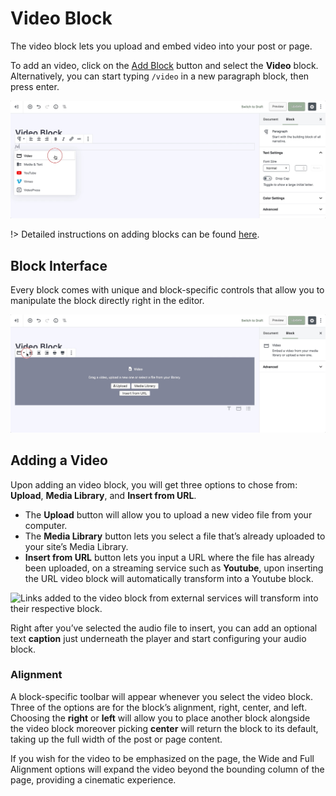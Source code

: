 # Video Block

The video block lets you upload and embed video into your post or page.

To add an video, click on the [Add Block](adding-block) button and select the **Video** block. Alternatively, you can start typing `/video` in a new paragraph block, then press enter.

![Use the slash command /video to add a video block](img/add-video-block.jpg)

!> Detailed instructions on adding blocks can be found [here](adding-block).

## Block Interface

Every block comes with unique and block-specific controls that allow you to manipulate the block directly right in the editor. 

![The video block toolbar supports alignment, wide, and full width](img/video-block-toolbar.jpg)

## Adding a Video

Upon adding an video block, you will get three options to chose from: **Upload**, **Media Library**, and **Insert from URL**.

* The **Upload** button will allow you to upload a new video file from your computer. 
* The **Media Library** button lets you select a file that’s already uploaded to your site’s Media Library. 
* **Insert from URL** button lets you input a URL where the file has already been uploaded, on a streaming service such as **Youtube**, upon inserting the URL video block will automatically transform into a Youtube block.

![Links added to the video block from external services will transform into their respective block.](img/embed-youtube-video-block.gif)

Right after you’ve selected the audio file to insert, you can add an optional text **caption** just underneath the player and start configuring your audio block.

### Alignment

A block-specific toolbar will appear whenever you select the video block. Three of the options are for the block’s alignment, right, center, and left. Choosing the **right** or **left** will allow you to place another block alongside the video block moreover picking **center** will return the block to its default, taking up the full width of the post or page content.

If you wish for the video to be emphasized on the page, the Wide and Full Alignment options will expand the video beyond the bounding column of the page, providing a cinematic experience.
